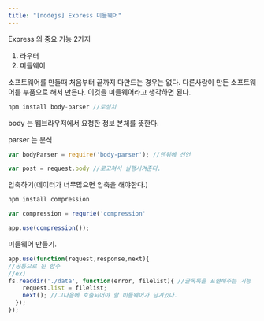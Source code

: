 ```yaml
---
title: "[nodejs] Express 미들웨어"
---
```


Express 의 중요 기능 2가지
1. 라우터
2. 미들웨어

소프트웨어를 만들때 처음부터 끝까지 다만드는 경우는 없다.
다른사람이 만든 소프트웨어를 부품으로 해서 만든다. 이것을 미들웨어라고 생각하면 된다.

```javascript
npm install body-parser //로설치
```

body 는 웹브라우저에서 요청한 정보 본체를 뜻한다.

parser 는 분석

```javascript
var bodyParser = require('body-parser'); //맨위에 선언

var post = request.body //로고쳐서 실행시켜준다.
```

압축하기(데이터가 너무많으면 압축을 해야한다.)

```javascript
npm install compression

var compression = requrie('compression'

app.use(compression());
```
미들웨어 만들기.

```javascript
app.use(function(request,response,next){
//공통으로 된 함수 
//ex)
fs.readdir('./data', function(error, filelist){ //글목록을 표현해주는 기능
    request.list = filelist;
    next(); //그다음에 호출되어야 할 미들웨어가 담겨있다.
  });
});
```

